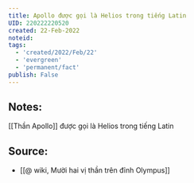 ```yaml
---
title: Apollo được gọi là Helios trong tiếng Latin
UID: 220222220520
created: 22-Feb-2022
noteid:
tags:
  - 'created/2022/Feb/22'
  - 'evergreen'
  - 'permanent/fact'
publish: False
---
```

## Notes:
[[Thần Apollo]] được gọi là Helios trong tiếng Latin

## Source:
- [[@ wiki, Mười hai vị thần trên đỉnh Olympus]]




